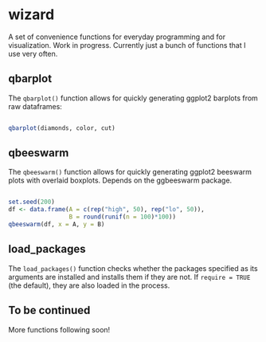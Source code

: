<!-- README.md is generated from README.Rmd. Please edit that file -->
wizard
======

A set of convenience functions for everyday programming and for visualization. Work in progress. Currently just a bunch of functions that I use very often.

qbarplot
--------

The `qbarplot()` function allows for quickly generating ggplot2 barplots from raw dataframes:

``` r

qbarplot(diamonds, color, cut)
```

qbeeswarm
---------

The `qbeeswarm()` function allows for quickly generating ggplot2 beeswarm plots with overlaid boxplots. Depends on the ggbeeswarm package.

``` r

set.seed(200)
df <- data.frame(A = c(rep("high", 50), rep("lo", 50)),
                 B = round(runif(n = 100)*100))
qbeeswarm(df, x = A, y = B)
```

load\_packages
--------------

The `load_packages()` function checks whether the packages specified as its arguments are installed and installs them if they are not. If `require = TRUE` (the default), they are also loaded in the process.

To be continued
---------------

More functions following soon!
